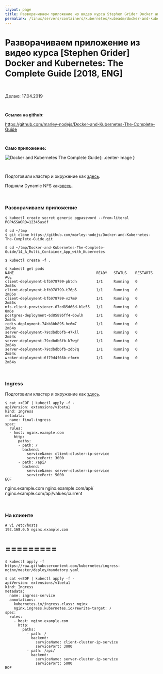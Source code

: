 ```yaml
---
layout: page
title: Разворачиваем приложение из видео курса Stephen Grider Docker and Kubernetes: The Complete Guide
permalink: /linux/servers/containers/kubernetes/kubeadm/docker-and-kubernetes/
---
```


# Разворачиваем приложение из видео курса [Stephen Grider] Docker and Kubernetes: The Complete Guide [2018, ENG]

<br/>

Делаю: 17.04.2019

<br/>

**Ссылка на github:**

https://github.com/marley-nodejs/Docker-and-Kubernetes-The-Complete-Guide

<br/>

**Само приложение:**

![Docker and Kubernetes The Complete Guide](https://raw.githubusercontent.com/marley-nodejs/Docker-and-Kubernetes-The-Complete-Guide/master/img/pic-15-01.png "Docker and Kubernetes The Complete Guide"){: .center-image }

<br/>

Подготовили кластер и окружение как <a href="/linux/servers/containers/kubernetes/kubeadm/prepared-cluster/">здесь</a>.

Подняли Dynamic NFS как<a href="/linux/servers/containers/kubernetes/kubeadm/persistence/dynamic-nfs-provisioning/">здесь</a>.

<br/>

### Разворачиваем приложение

    $ kubectl create secret generic pgpassword --from-literal PGPASSWORD=12345asdf

    $ cd ~/tmp
    $ git clone https://github.com/marley-nodejs/Docker-and-Kubernetes-The-Complete-Guide.git

    $ cd ~/tmp/Docker-and-Kubernetes-The-Complete-Guide/14_A_Multi_Container_App_with_Kubernetes

    $ kubectl create -f .

    $ kubectl get pods
    NAME                                      READY   STATUS    RESTARTS   AGE
    client-deployment-bfb978799-pbtdn         1/1     Running   0          2m55s
    client-deployment-bfb978799-t76p5         1/1     Running   0          2m55s
    client-deployment-bfb978799-vz7m9         1/1     Running   0          2m55s
    nfs-client-provisioner-67cd85d66d-blc55   1/1     Running   0          8m6s
    postgres-deployment-6d85895ff4-6bwlh      1/1     Running   0          2m54s
    redis-deployment-74bb8bb895-hc6m7         1/1     Running   0          2m54s
    server-deployment-79cdbdb6fb-47kll        1/1     Running   0          2m54s
    server-deployment-79cdbdb6fb-k7wgf        1/1     Running   0          2m54s
    server-deployment-79cdbdb6fb-zdb7q        1/1     Running   0          2m54s
    wroker-deployment-6f79d4f66b-rfmrm        1/1     Running   0          2m54s

<br/>

### Ingress

Подготовили кластер и окружение как <a href="/linux/servers/containers/kubernetes/kubeadm/ingress/nginx-ingress/">здесь</a>.

```
$ cat <<EOF | kubectl apply -f -
apiVersion: extensions/v1beta1
kind: Ingress
metadata:
  name: final-ingress
spec:
  rules:
  - host: nginx.example.com
    http:
      paths:
      - path: /
        backend:
          serviceName: client-cluster-ip-service
          servicePort: 3000
      - path: /api/
        backend:
          serviceName: server-cluster-ip-service
          servicePort: 5000
EOF

```

nginx.example.com
nginx.example.com/api/
nginx.example.com/api/values/current

<br/>

### На клиенте

    # vi /etc/hosts
    192.168.0.5 nginx.example.com

# =========

    $ kubectl apply -f https://raw.githubusercontent.com/kubernetes/ingress-nginx/master/deploy/mandatory.yaml

```
$ cat <<EOF | kubectl apply -f -
apiVersion: extensions/v1beta1
kind: Ingress
metadata:
  name: ingress-service
  annotations:
    kubernetes.io/ingress.class: nginx
    nginx.ingress.kubernetes.io/rewrite-target: /
spec:
  rules:
    - host: nginx.example.com
      http:
        paths:
          - path: /
            backend:
              serviceName: client-cluster-ip-service
              servicePort: 3000
          - path: /api/
            backend:
              serviceName: server-cluster-ip-service
              servicePort: 5000
EOF

```
